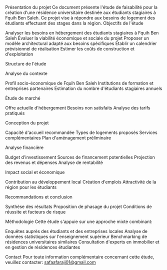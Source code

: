 
Présentation du projet
Ce document présente l'étude de faisabilité pour la création d'une résidence universitaire destinée aux étudiants stagiaires à Fquih Ben Saleh. Ce projet vise à répondre aux besoins de logement des étudiants effectuant des stages dans la région.
Objectifs de l'étude

Analyser les besoins en hébergement des étudiants stagiaires à Fquih Ben Saleh
Évaluer la viabilité économique et sociale du projet
Proposer un modèle architectural adapté aux besoins spécifiques
Établir un calendrier prévisionnel de réalisation
Estimer les coûts de construction et d'exploitation

Structure de l'étude

Analyse du contexte

Profil socio-économique de Fquih Ben Saleh
Institutions de formation et entreprises partenaires
Estimation du nombre d'étudiants stagiaires annuels


Étude de marché

Offre actuelle d'hébergement
Besoins non satisfaits
Analyse des tarifs pratiqués


Conception du projet

Capacité d'accueil recommandée
Types de logements proposés
Services complémentaires
Plan d'aménagement préliminaire


Analyse financière

Budget d'investissement
Sources de financement potentielles
Projection des revenus et dépenses
Analyse de rentabilité


Impact social et économique

Contribution au développement local
Création d'emplois
Attractivité de la région pour les étudiants


Recommandations et conclusion

Synthèse des résultats
Proposition de phasage du projet
Conditions de réussite et facteurs de risque



Méthodologie
Cette étude s'appuie sur une approche mixte combinant:

Enquêtes auprès des étudiants et des entreprises locales
Analyse de données statistiques sur l'enseignement supérieur
Benchmarking de résidences universitaires similaires
Consultation d'experts en immobilier et en gestion de résidences étudiantes

Contact
Pour toute information complémentaire concernant cette étude, veuillez contacter:
safaafaraji01@gmail.com
